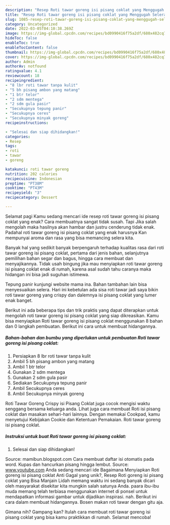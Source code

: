 ```yaml
---
description: "Resep Roti tawar goreng isi pisang coklat yang Menggugah Selera , Enak"
title: "Resep Roti tawar goreng isi pisang coklat yang Menggugah Selera , Enak"
slug: 1085-resep-roti-tawar-goreng-isi-pisang-coklat-yang-menggugah-selera-enak
category: Uncategorized
date: 2022-03-05T04:10:38.269Z
image: https://img-global.cpcdn.com/recipes/bd0990416f75a2df/680x482cq70/roti-tawar-goreng-isi-pisang-coklat-foto-resep-utama.jpg
hideToc: false
enableToc: true
enableTocContent: false
thumbnail: https://img-global.cpcdn.com/recipes/bd0990416f75a2df/680x482cq70/roti-tawar-goreng-isi-pisang-coklat-foto-resep-utama.jpg
cover: https://img-global.cpcdn.com/recipes/bd0990416f75a2df/680x482cq70/roti-tawar-goreng-isi-pisang-coklat-foto-resep-utama.jpg
author: Admin
authorAv: notfound
ratingvalue: 4.1
reviewcount: 18
recipeingredient:
- "8 lbr roti tawar tanpa kulit"
- "5 bh pisang ambon yang matang"
- "1 btr telor"
- "2 sdm mentega"
- "2 sdm gula pasir"
- "Secukupnya tepung panir"
- "Secukupnya ceres"
- "Secukupnya minyak goreng"
recipeinstructions:

- "Selesai dan siap dihidangkan!"
categories:
- Resep
tags:
- roti
- tawar
- goreng

katakunci: roti tawar goreng 
nutrition: 202 calories
recipecuisine: Indonesian
preptime: "PT38M"
cooktime: "PT43M"
recipeyield: "3"
recipecategory: Dessert

---
```



Selamat pagi Kamu sedang mencari ide resep roti tawar goreng isi pisang coklat yang enak? Cara membuatnya sangat tidak susah. Tapi Jika salah mengolah maka hasilnya akan hambar dan justru cenderung tidak enak. Padahal roti tawar goreng isi pisang coklat yang enak harusnya Kan mempunyai aroma dan rasa yang bisa memancing selera kita.


Banyak hal yang sedikit banyak berpengaruh terhadap kualitas rasa dari roti tawar goreng isi pisang coklat, pertama dari jenis bahan, selanjutnya pemilihan bahan segar dan bagus, hingga cara membuat dan menyajikannya. Tidak usah bingung jika mau menyiapkan roti tawar goreng isi pisang coklat enak di rumah, karena asal sudah tahu caranya maka hidangan ini bisa jadi suguhan istimewa.

Tepung panir kunjungi website mama ina. Bahan tambahan lain bisa menyesuaikan selera. Hari ini kebetulan ada sisa roti tawar jadi saya bikin roti tawar goreng yang crispy dan dalemnya isi pisang coklat yang lumer enak banget.


Berikut ini ada beberapa tips dan trik praktis yang dapat diterapkan untuk mengolah roti tawar goreng isi pisang coklat yang siap dikreasikan. Kamu bisa menyiapkan Roti tawar goreng isi pisang coklat menggunakan 8 bahan dan 0 langkah pembuatan. Berikut ini cara untuk membuat hidangannya.

<!--inarticleads1-->

##### Bahan-bahan dan bumbu yang diperlukan untuk pembuatan Roti tawar goreng isi pisang coklat:

1. Persiapkan 8 lbr roti tawar tanpa kulit
1. Ambil 5 bh pisang ambon yang matang
1. Ambil 1 btr telor
1. Gunakan 2 sdm mentega
1. Gunakan 2 sdm gula pasir
1. Sediakan Secukupnya tepung panir
1. Ambil Secukupnya ceres
1. Ambil Secukupnya minyak goreng


Roti Tawar Goreng Crispy isi Pisang Coklat juga cocok mengisi waktu senggang bersama keluarga anda. Lihat juga cara membuat Roti isi pisang coklat dan masakan sehari-hari lainnya. Dengan memakai Cookpad, kamu menyetujui Kebijakan Cookie dan Ketentuan Pemakaian. Roti tawar goreng isi pisang coklat. 

<!--inarticleads2-->

##### Instruksi untuk buat Roti tawar goreng isi pisang coklat:


1. Selesai dan siap dihidangkan!

Source: mamibun.blogspot.com Cara membuat daftar isi otomatis pada word. Kupas dan hancurkan pisang hingga lembut. Source: www.youtube.com Anda sedang mencari ide Bagaimana Menyiapkan Roti goreng isi pisang coklat Anti Gagal yang unik?, Resep Roti goreng isi pisang coklat yang Bisa Manjain Lidah memang waktu ini sedang banyak dicari oleh masyarakat disekitar kita mungkin salah satunya Anda. paara ibu-ibu muda memang telah terbiasa menggunakan internet di ponsel untuk mendapatkan informasi gambar untuk dijadikan inspirasi. nah. Berikut ini cara dalam membuat hidangannya. Bosen makan roti tawar dengan gitu aja. 

Gimana nih? Gampang kan? Itulah cara membuat roti tawar goreng isi pisang coklat yang bisa kamu praktikkan di rumah. Selamat mencoba!
